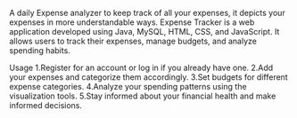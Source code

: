 A daily Expense analyzer to keep track of all your expenses, it depicts your expenses in more understandable ways.
Expense Tracker is a web application developed using Java, MySQL, HTML, CSS, and JavaScript. It allows users to track their expenses, manage budgets, and analyze spending habits.

Usage
1.Register for an account or log in if you already have one.
2.Add your expenses and categorize them accordingly.
3.Set budgets for different expense categories.
4.Analyze your spending patterns using the visualization tools.
5.Stay informed about your financial health and make informed decisions.



